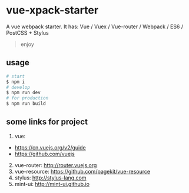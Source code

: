 # vue-xpack-starter
A vue webpack starter.
It has: Vue / Vuex / Vue-router / Webpack / ES6 / PostCSS + Stylus
> enjoy

## usage

```bash
# start
$ npm i
# develop
$ npm run dev
# for production
$ npm run build
```

## some links for project
1. vue:
  * https://cn.vuejs.org/v2/guide
  * https://github.com/vuejs
2. vue-router: http://router.vuejs.org
3. vue-resource: https://github.com/pagekit/vue-resource
4. stylus: http://stylus-lang.com
5. mint-ui: http://mint-ui.github.io



